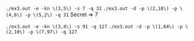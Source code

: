 `./ex3.out -e -kn \(3,5\) -s 7 -q 31`
`./ex3.out -d -p \(2,18\) -p \(4,6\) -p \(5,2\) -q 31` Secret => 7

`./ex3.out -e -kn \(3,4\) -s 91 -q 127`
`./ex3.out -d -p \(1,64\) -p \(2,10\) -p \(7,97\) -q 127`
